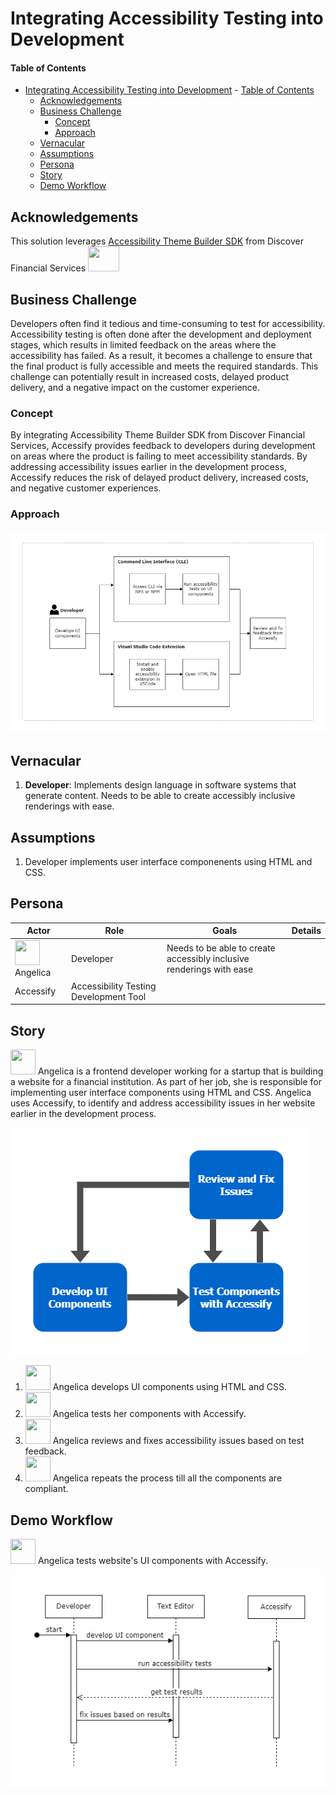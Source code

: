 # Integrating Accessibility Testing into Development

<!--- Template Instructions  
  Update the Story Title and remove the warning below.
--->


<!--- Template Instructions  
  Organize TOC to meet needs or project
--->
#### Table of Contents
- [Integrating Accessibility Testing into Development](#use-case-story-title) 
      - [Table of Contents](#table-of-contents)
  - [Acknowledgements](#acknowledgements)
  - [Business Challenge](#business-challenge)
    - [Concept](#concept)
    - [Approach](#approach)
  - [Vernacular](#vernacular)
  - [Assumptions](#assumptions)
  - [Persona](#persona)
  - [Story](#story)
  - [Demo Workflow](#demo-workflow)

 
## Acknowledgements

<!--- Template Instructions   
  List any acknowledgements pertaining to the concepts and resources used in this use case story.
--->

This solution leverages [Accessibility Theme Builder SDK](https://github.com/discoverfinancial/a11y-theme-builder-sdk) from Discover Financial Services <img src="./images/sponsors/discover_logo.png" width="50" height="40">
 
## Business Challenge
<!--- Template Instructions   
  Briefly describe the business challenge addressed by this use case story. Design Thinking exercises aid in the development of a clear problem statement. 
--->
Developers often find it tedious and time-consuming to test for accessibility. Accessibility testing is often done after the development and deployment stages, which results in limited feedback on the areas where the accessibility has failed. As a result, it becomes a challenge to ensure that the final product is fully accessible and meets the required standards. This challenge can potentially result in increased costs, delayed product delivery, and a negative impact on the customer experience. 
 
### Concept
<!--- Template Instructions   
  Briefly describe how this use case applies Atomic Accessibility Design to the business challenge. Leverage Design Thinking exercises to aid in this endeavor. 
--->
By integrating Accessibility Theme Builder SDK from Discover Financial Services, Accessify provides feedback to developers during development on areas where the product is failing to meet accessibility standards. By addressing accessibility issues earlier in the development process, Accessify reduces the risk of delayed product delivery, increased costs, and negative customer experiences.
 
### Approach
<!--- Template Instructions   
  Describe the end to end interactions of the stakeholders that are pertinent to this use case story. Leverage Design Thinking exercises to aid in this endeavor. 
--->

![pub-workflow](./images/workflow/publication-workflow.png)
 
## Vernacular
<!--- Template Instructions   
  List and describe any terms that will be used in the story and referenced in diagrams. The current list provides a sample starter list. Leverage Design Thinking exercises to aid in the identification of use case archetypes. 
--->
 
1. **Developer**: Implements design language in software systems that generate content. Needs to be able to create accessibly inclusive renderings with ease.
 

## Assumptions
<!--- Template Instructions   
  List any assumptions to be considered in this use case story.  Leverage Design Thinking exercises to aid in this endeavor. 
--->
 
1. Developer implements user interface componenents using HTML and CSS.
 
## Persona
<!--- Template Instructions   
  Using the sample persona images in the /images/persona folder, describe the roles of the entities involved in this use case story. The current list provides a sample starter list. 
--->
 
| Actor | Role | Goals | Details |
| --- | --- | --- | --- |
| <img src="./images/persona/Angelica.png" width="40" height="40"> Angelica | Developer | Needs to be able to create accessibly inclusive renderings with ease |  | |
| Accessify | Accessibility Testing Development Tool |  | |
 
## Story
<!--- Template Instructions   
  Using the sample persona images in the /images/persona folder, describe the steps that are involved in the interactive use case story. The story below is offered as an exemplar.
--->

<img src="./images/persona/Angelica.png" width="40" height="40"> Angelica is a frontend developer working for a startup that is building a website for a financial institution. As part of her job, she is responsible for implementing user interface components using HTML and CSS. Angelica uses Accessify, to identify and address accessibility issues in her website earlier in the development process.

![process-workflow](./images/workflow/process-workflow.png)

1. <img src="./images/persona/Angelica.png" width="40" height="40"> Angelica develops UI components using HTML and CSS.
2. <img src="./images/persona/Angelica.png" width="40" height="40"> Angelica tests her components with Accessify.
3. <img src="./images/persona/Angelica.png" width="40" height="40"> Angelica reviews and fixes accessibility issues based on test feedback.
4. <img src="./images/persona/Angelica.png" width="40" height="40"> Angelica repeats the process till all the components are compliant.

## Demo Workflow
<!--- Template Instructions   
  Using the sample persona images in the /images/persona folder, describe the steps of the use case story as they relate to one or more UML Sequence Diagrams.  
--->
 

<img src="./images/persona/Angelica.png" width="40" height="40"> Angelica tests website's UI components with Accessify.
 
![step1](./images/uml/sequence-diagram.png)
 